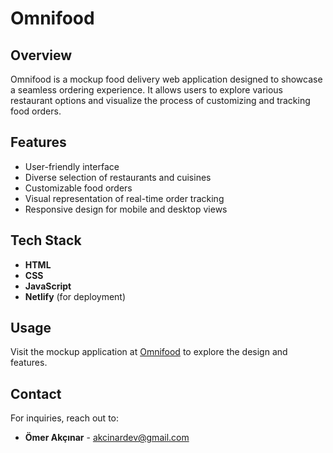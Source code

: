 # Omnifood

## Overview

Omnifood is a mockup food delivery web application designed to showcase a seamless ordering experience. It allows users to explore various restaurant options and visualize the process of customizing and tracking food orders.

## Features

- User-friendly interface
- Diverse selection of restaurants and cuisines
- Customizable food orders
- Visual representation of real-time order tracking
- Responsive design for mobile and desktop views

## Tech Stack

- **HTML**
- **CSS**
- **JavaScript**
- **Netlify** (for deployment)

## Usage

Visit the mockup application at [Omnifood](https://omnifood-akcdev.netlify.app) to explore the design and features.

## Contact

For inquiries, reach out to:

- **Ömer Akçınar** - [akcinardev@gmail.com](mailto:akcinardev@gmail.com)
